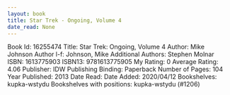 ```yaml
---
layout: book
title: Star Trek - Ongoing, Volume 4
date_read: None
---
```


Book Id: 16255474
Title: Star Trek: Ongoing, Volume 4
Author: Mike Johnson
Author l-f: Johnson, Mike
Additional Authors: Stephen Molnar
ISBN: 1613775903
ISBN13: 9781613775905
My Rating: 0
Average Rating: 4.06
Publisher: IDW Publishing
Binding: Paperback
Number of Pages: 104
Year Published: 2013
Date Read: 
Date Added: 2020/04/12
Bookshelves: kupka-wstydu
Bookshelves with positions: kupka-wstydu (#1206)


